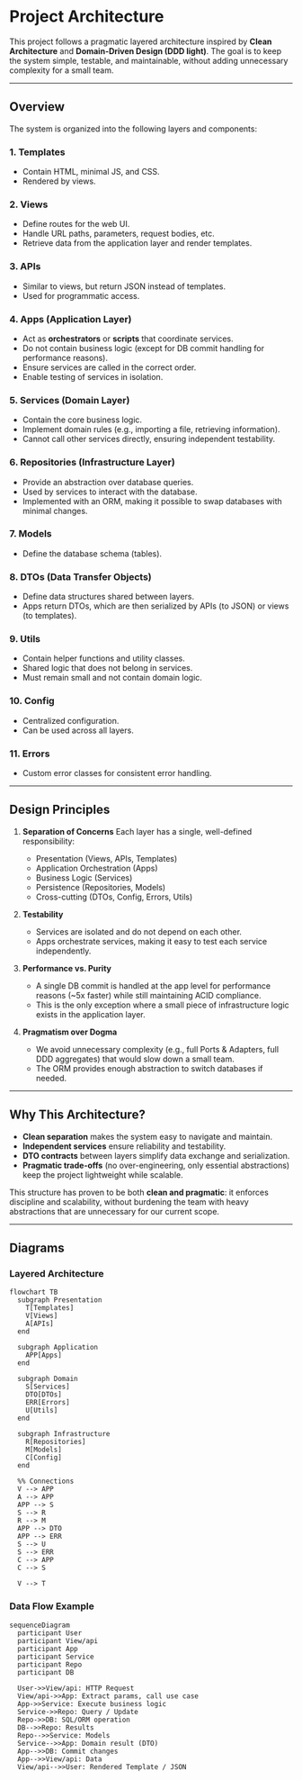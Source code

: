 # Project Architecture

This project follows a pragmatic layered architecture inspired by **Clean Architecture** and **Domain-Driven Design (DDD light)**. The goal is to keep the system simple, testable, and maintainable, without adding unnecessary complexity for a small team.

---

## Overview

The system is organized into the following layers and components:

### 1. **Templates**

* Contain HTML, minimal JS, and CSS.
* Rendered by views.

### 2. **Views**

* Define routes for the web UI.
* Handle URL paths, parameters, request bodies, etc.
* Retrieve data from the application layer and render templates.

### 3. **APIs**

* Similar to views, but return JSON instead of templates.
* Used for programmatic access.

### 4. **Apps (Application Layer)**

* Act as **orchestrators** or **scripts** that coordinate services.
* Do not contain business logic (except for DB commit handling for performance reasons).
* Ensure services are called in the correct order.
* Enable testing of services in isolation.

### 5. **Services (Domain Layer)**

* Contain the core business logic.
* Implement domain rules (e.g., importing a file, retrieving information).
* Cannot call other services directly, ensuring independent testability.

### 6. **Repositories (Infrastructure Layer)**

* Provide an abstraction over database queries.
* Used by services to interact with the database.
* Implemented with an ORM, making it possible to swap databases with minimal changes.

### 7. **Models**

* Define the database schema (tables).

### 8. **DTOs (Data Transfer Objects)**

* Define data structures shared between layers.
* Apps return DTOs, which are then serialized by APIs (to JSON) or views (to templates).

### 9. **Utils**

* Contain helper functions and utility classes.
* Shared logic that does not belong in services.
* Must remain small and not contain domain logic.

### 10. **Config**

* Centralized configuration.
* Can be used across all layers.

### 11. **Errors**

* Custom error classes for consistent error handling.

---

## Design Principles

1. **Separation of Concerns**
   Each layer has a single, well-defined responsibility:

   * Presentation (Views, APIs, Templates)
   * Application Orchestration (Apps)
   * Business Logic (Services)
   * Persistence (Repositories, Models)
   * Cross-cutting (DTOs, Config, Errors, Utils)

2. **Testability**

   * Services are isolated and do not depend on each other.
   * Apps orchestrate services, making it easy to test each service independently.

3. **Performance vs. Purity**

   * A single DB commit is handled at the app level for performance reasons (~5x faster) while still maintaining ACID compliance.
   * This is the only exception where a small piece of infrastructure logic exists in the application layer.

4. **Pragmatism over Dogma**

   * We avoid unnecessary complexity (e.g., full Ports & Adapters, full DDD aggregates) that would slow down a small team.
   * The ORM provides enough abstraction to switch databases if needed.

---

## Why This Architecture?

* **Clean separation** makes the system easy to navigate and maintain.
* **Independent services** ensure reliability and testability.
* **DTO contracts** between layers simplify data exchange and serialization.
* **Pragmatic trade-offs** (no over-engineering, only essential abstractions) keep the project lightweight while scalable.

This structure has proven to be both **clean and pragmatic**: it enforces discipline and scalability, without burdening the team with heavy abstractions that are unnecessary for our current scope.

---

## Diagrams

### Layered Architecture

```mermaid
flowchart TB
  subgraph Presentation
    T[Templates]
    V[Views]
    A[APIs]
  end

  subgraph Application
    APP[Apps]
  end

  subgraph Domain
    S[Services]
    DTO[DTOs]
    ERR[Errors]
    U[Utils]
  end

  subgraph Infrastructure
    R[Repositories]
    M[Models]
    C[Config]
  end

  %% Connections
  V --> APP
  A --> APP
  APP --> S
  S --> R
  R --> M
  APP --> DTO
  APP --> ERR
  S --> U
  S --> ERR
  C --> APP
  C --> S

  V --> T
```

### Data Flow Example

```mermaid
sequenceDiagram
  participant User
  participant View/api
  participant App
  participant Service
  participant Repo
  participant DB

  User->>View/api: HTTP Request
  View/api->>App: Extract params, call use case
  App->>Service: Execute business logic
  Service->>Repo: Query / Update
  Repo->>DB: SQL/ORM operation
  DB-->>Repo: Results
  Repo-->>Service: Models
  Service-->>App: Domain result (DTO)
  App-->>DB: Commit changes
  App-->>View/api: Data
  View/api-->>User: Rendered Template / JSON
```

